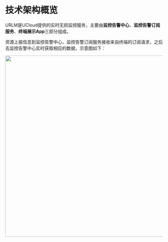 # 技术架构概览

URLM是UCloud提供的实时无损监控服务，主要由**监控告警中心**、**监控告警订阅服务**、**终端展示App**三部分组成。

资源上报信息到监控告警中心，监控告警订阅服务接收来自终端的订阅请求，之后去监控告警中心实时获取相应的数据，示意图如下：

<img src="https://static.ucloud.cn/docs/urlm/images/1628841653416.png?v=1628841732" width="580">